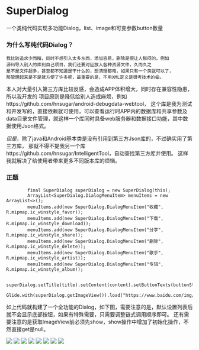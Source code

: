 # SuperDialog
一个类纯代码实现多功能Dialog，list、image和可变参数button数量

### 为什么写纯代码Dialog？

    我比较追求少而精，同时不想引入太多东西，添加容易，删除是很让人郁闷的，例如
    源码导入别人的库到自己项目，我们还要对应放入各种资源文件，久而久之
    是不是文件超多，甚至都不知道是干什么的，想清理都难，如果只有一个类就可以了，
    那管理起来是不是就方便了许多呢，最重要的是，不用XML定义是很考技术的😁。
    
  本人对大量引入第三方库比较反感，会造成APP体积增大，同时存在兼容性隐患，所以我开发的
项目原则是降低给别人造成麻烦，例如https://github.com/hnsugar/android-debugdata-webtool，
这个库是我为测试和开发写的，直接依赖就可使用，可以查看运行时APP内的数据库和共享参数及
data目录文件管理，就这样一个库同时具备web服务器和数据接口功能，其中数据使用Json格式。

*但是*，除了java和Android基本类是没有引用到第三方Json库的，不过确实用了第三方库，
那就不得不提我另一个库https://github.com/hnsugar/IntelligentTool，自动查找第三方库并使用。
这样我就解决了给使用者带来更多不同版本库的烦恼。


### 正题

            final SuperDialog superDialog = new SuperDialog(this);
            ArrayList<SuperDialog.DialogMenuItem> menuItems = new ArrayList<>();
            menuItems.add(new SuperDialog.DialogMenuItem("收藏", R.mipmap.ic_winstyle_favor));
            menuItems.add(new SuperDialog.DialogMenuItem("下载", R.mipmap.ic_winstyle_download));
            menuItems.add(new SuperDialog.DialogMenuItem("分享", R.mipmap.ic_winstyle_share));
            menuItems.add(new SuperDialog.DialogMenuItem("删除", R.mipmap.ic_winstyle_delete));
            menuItems.add(new SuperDialog.DialogMenuItem("歌手", R.mipmap.ic_winstyle_artist));
            menuItems.add(new SuperDialog.DialogMenuItem("专辑", R.mipmap.ic_winstyle_album));
            
            superDialog.setTitle(title).setContent(content).setButtonTexts(buttonStrs).setListener(listener).setShowImage().setDialogMenuItemList(menuItems).setButtonTexts(buttonStrs).show();
            Glide.with(superDialog.getImageView()).load("https://www.baidu.com/img/fnj_96d95207b4a706738f1b8be3b41ea9f3.gif").into(superDialog.getImageView()););
            
            
如上代码就构建了一个全功能的Dialog，如下图，需要注意的是，默认设置列表后就不会显示底部按钮，如果有特殊需要，只需要调整链式调用顺序即可。
还有需要注意的是获取ImageView前必须先show，show操作中增加了初始化操作，不然直接get是null。

![](https://github.com/hnsugar/SuperDialog/blob/master/image/0.png)
![](https://github.com/hnsugar/SuperDialog/blob/master/image/1.png)
![](https://github.com/hnsugar/SuperDialog/blob/master/image/2.png)
![](https://github.com/hnsugar/SuperDialog/blob/master/image/3.png)
![](https://github.com/hnsugar/SuperDialog/blob/master/image/4.png)
![](https://github.com/hnsugar/SuperDialog/blob/master/image/5.png)
![](https://github.com/hnsugar/SuperDialog/blob/master/image/6.png)
![](https://github.com/hnsugar/SuperDialog/blob/master/image/7.png)

